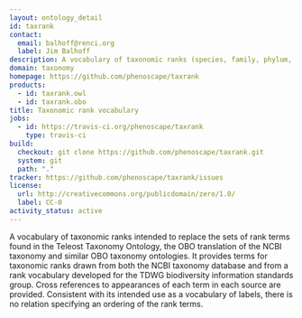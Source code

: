 ```yaml
---
layout: ontology_detail
id: taxrank
contact:
  email: balhoff@renci.org
  label: Jim Balhoff
description: A vocabulary of taxonomic ranks (species, family, phylum, etc)
domain: taxonomy
homepage: https://github.com/phenoscape/taxrank
products:
  - id: taxrank.owl
  - id: taxrank.obo
title: Taxonomic rank vocabulary
jobs:
  - id: https://travis-ci.org/phenoscape/taxrank
    type: travis-ci
build:
  checkout: git clone https://github.com/phenoscape/taxrank.git
  system: git
  path: "."
tracker: https://github.com/phenoscape/taxrank/issues
license:
  url: http://creativecommons.org/publicdomain/zero/1.0/
  label: CC-0
activity_status: active
---
```


A vocabulary of taxonomic ranks intended to replace the sets of rank terms found in the Teleost Taxonomy Ontology, the OBO translation of the NCBI taxonomy and similar OBO taxonomy ontologies.  It provides terms for taxonomic ranks drawn from both the NCBI taxonomy database and from a rank vocabulary developed for the TDWG biodiversity information standards group.  Cross references to appearances of each term in each source are provided.  Consistent with its intended use as a vocabulary of labels, there is no relation specifying an ordering of the rank terms.
